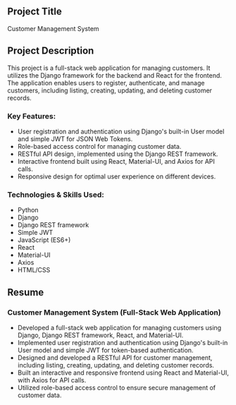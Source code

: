 ## Project Title
Customer Management System

## Project Description
This project is a full-stack web application for managing customers. It utilizes the Django framework for the backend and React for the frontend. The application enables users to register, authenticate, and manage customers, including listing, creating, updating, and deleting customer records.

### Key Features:
* User registration and authentication using Django's built-in User model and simple JWT for JSON Web Tokens.
* Role-based access control for managing customer data.
* RESTful API design, implemented using the Django REST framework.
* Interactive frontend built using React, Material-UI, and Axios for API calls.
* Responsive design for optimal user experience on different devices.

### Technologies & Skills Used:
* Python
* Django
* Django REST framework
* Simple JWT
* JavaScript (ES6+)
* React
* Material-UI
* Axios
* HTML/CSS

## Resume 

### Customer Management System (Full-Stack Web Application)
* Developed a full-stack web application for managing customers using Django, Django REST framework, React, and Material-UI.
* Implemented user registration and authentication using Django's built-in User model and simple JWT for token-based authentication.
* Designed and developed a RESTful API for customer management, including listing, creating, updating, and deleting customer records.
* Built an interactive and responsive frontend using React and Material-UI, with Axios for API calls.
* Utilized role-based access control to ensure secure management of customer data.
